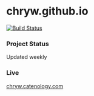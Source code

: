 # chryw.github.io
[![Build Status](https://travis-ci.org/chryw/chryw.github.io.svg?branch=master)](https://travis-ci.org/chryw/chryw.github.io)

### Project Status
Updated weekly

### Live
[chryw.catenology.com]()
